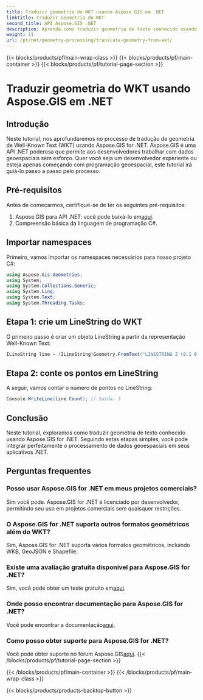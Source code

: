 ```yaml
---
title: Traduzir geometria do WKT usando Aspose.GIS em .NET
linktitle: Traduzir Geometria do WKT
second_title: API Aspose.GIS .NET
description: Aprenda como traduzir geometria de texto conhecido usando Aspose.GIS for .NET. Um tutorial passo a passo para integração perfeita.
weight: 21
url: /pt/net/geometry-processing/translate-geometry-from-wkt/
---
```


{{< blocks/products/pf/main-wrap-class >}}
{{< blocks/products/pf/main-container >}}
{{< blocks/products/pf/tutorial-page-section >}}

# Traduzir geometria do WKT usando Aspose.GIS em .NET

## Introdução
Neste tutorial, nos aprofundaremos no processo de tradução de geometria de Well-Known Text (WKT) usando Aspose.GIS for .NET. Aspose.GIS é uma API .NET poderosa que permite aos desenvolvedores trabalhar com dados geoespaciais sem esforço. Quer você seja um desenvolvedor experiente ou esteja apenas começando com programação geoespacial, este tutorial irá guiá-lo passo a passo pelo processo.
## Pré-requisitos
Antes de começarmos, certifique-se de ter os seguintes pré-requisitos:
1.  Aspose.GIS para API .NET: você pode baixá-lo em[aqui](https://releases.aspose.com/gis/net/).
2. Compreensão básica da linguagem de programação C#.

## Importar namespaces
Primeiro, vamos importar os namespaces necessários para nosso projeto C#:
```csharp
using Aspose.Gis.Geometries;
using System;
using System.Collections.Generic;
using System.Linq;
using System.Text;
using System.Threading.Tasks;
```
## Etapa 1: crie um LineString do WKT
O primeiro passo é criar um objeto LineString a partir da representação Well-Known Text:
```csharp
ILineString line = (ILineString)Geometry.FromText("LINESTRING Z (0.1 0.2 0.3, 1 2 1, 12 23 2)");
```
## Etapa 2: conte os pontos em LineString
A seguir, vamos contar o número de pontos no LineString:
```csharp
Console.WriteLine(line.Count); // Saída: 3
```

## Conclusão
Neste tutorial, exploramos como traduzir geometria de texto conhecido usando Aspose.GIS for .NET. Seguindo estas etapas simples, você pode integrar perfeitamente o processamento de dados geoespaciais em seus aplicativos .NET.
## Perguntas frequentes
### Posso usar Aspose.GIS for .NET em meus projetos comerciais?
Sim você pode. Aspose.GIS for .NET é licenciado por desenvolvedor, permitindo seu uso em projetos comerciais sem quaisquer restrições.
### O Aspose.GIS for .NET suporta outros formatos geométricos além do WKT?
Sim, Aspose.GIS for .NET suporta vários formatos geométricos, incluindo WKB, GeoJSON e Shapefile.
### Existe uma avaliação gratuita disponível para Aspose.GIS for .NET?
Sim, você pode obter um teste gratuito em[aqui](https://releases.aspose.com/).
### Onde posso encontrar documentação para Aspose.GIS for .NET?
 Você pode encontrar a documentação[aqui](https://reference.aspose.com/gis/net/).
### Como posso obter suporte para Aspose.GIS for .NET?
 Você pode obter suporte no fórum Aspose.GIS[aqui](https://forum.aspose.com/c/gis/33).
{{< /blocks/products/pf/tutorial-page-section >}}

{{< /blocks/products/pf/main-container >}}
{{< /blocks/products/pf/main-wrap-class >}}

{{< blocks/products/products-backtop-button >}}

